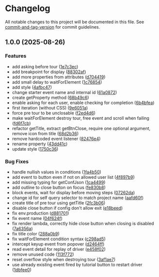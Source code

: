 # Changelog

All notable changes to this project will be documented in this file. See [commit-and-tag-version](https://github.com/absolute-version/commit-and-tag-version) for commit guidelines.

## 1.0.0 (2025-08-26)


### Features

* add asking before tour ([1e7c3ec](https://github.com/GIP-RECIA/Didacticiel-ENT/commit/1e7c3ecd035cba2da9b12e4c9cdcee3e0d45afbb))
* add breakpoint for display ([88302af](https://github.com/GIP-RECIA/Didacticiel-ENT/commit/88302af029862f5d71837ec270bdfab22345f098))
* add more properties from attributes ([d704419](https://github.com/GIP-RECIA/Didacticiel-ENT/commit/d70441952942f789533ae4e58ea3df50d1b7b6b4))
* add small delay to waitForElement ([1c76854](https://github.com/GIP-RECIA/Didacticiel-ENT/commit/1c7685419d43207521db059dd4e37a0efcb2aa32))
* add style ([4afbc47](https://github.com/GIP-RECIA/Didacticiel-ENT/commit/4afbc4783accbba0aa67d395835eb17c539bd2d2))
* change starter event name and internal id ([61a0872](https://github.com/GIP-RECIA/Didacticiel-ENT/commit/61a0872d79e234a2d2631292b684b71236ecd01c))
* create getProperty method ([68b49c6](https://github.com/GIP-RECIA/Didacticiel-ENT/commit/68b49c6af142ea9b309b59c2f795e00929e600fa))
* enable asking for each user, enable checking for completion ([6b4bfea](https://github.com/GIP-RECIA/Didacticiel-ENT/commit/6b4bfea1c87c2b57a8ec63e0a1770a4986482feb))
* first iteration (without CSS) ([9e6051a](https://github.com/GIP-RECIA/Didacticiel-ENT/commit/9e6051a1d9f63f6f05dc7c25dd9fd2ed855e40b1))
* force pre tour to be unclosable ([f2ed4d6](https://github.com/GIP-RECIA/Didacticiel-ENT/commit/f2ed4d6a83ceea90323076c79ad292851b1d0e8c))
* make waitForElement destroy tour, free event and scroll when failing ([fd6f7cb](https://github.com/GIP-RECIA/Didacticiel-ENT/commit/fd6f7cbf5c726361bf439d91634d894b80e594d6))
* refactor getTitle, extract getBtnClose, require one optional argument, remove icon from title ([68d2b36](https://github.com/GIP-RECIA/Didacticiel-ENT/commit/68d2b363e6d30c1e875918563496f841b9b0fc3a))
* remove hardcoded event listener ([82476e4](https://github.com/GIP-RECIA/Didacticiel-ENT/commit/82476e4fac8825664ea9420a95cfc7aec4e84136))
* rename property ([43dd41c](https://github.com/GIP-RECIA/Didacticiel-ENT/commit/43dd41cff022e4e55025db49063ab4a4e57c41db))
* update style ([1750c36](https://github.com/GIP-RECIA/Didacticiel-ENT/commit/1750c36c6a1276a6e9f6f2788b9f1a0ce5eb1a54))


### Bug Fixes

*  handle nullish values in conditions ([1fa4b50](https://github.com/GIP-RECIA/Didacticiel-ENT/commit/1fa4b50ebef5f7cce4739c1329cc7dbfefcb684e))
* add event to button even if not on allowed user list ([4f897b9](https://github.com/GIP-RECIA/Didacticiel-ENT/commit/4f897b9bfcdd92a07922809815a1d1f514118b36))
* add missing typing for getConfJson ([1ca4499](https://github.com/GIP-RECIA/Didacticiel-ENT/commit/1ca4499d1e07b9019b0ce567b5310b1c7e7cf56a))
* add outline to close button on focus ([fe830b8](https://github.com/GIP-RECIA/Didacticiel-ENT/commit/fe830b86ffce1ec6d1268628315568c61d258aea))
* block events, wait for display before moving steps ([07262da](https://github.com/GIP-RECIA/Didacticiel-ENT/commit/07262da85545d028bfb8b66036f769707593494a))
* change id for self query selector to match project name ([aafd60f](https://github.com/GIP-RECIA/Didacticiel-ENT/commit/aafd60f86cbfa69a546b3a25c7c82833095f0910))
* create title of pre tour using getTitle ([2fc3b06](https://github.com/GIP-RECIA/Didacticiel-ENT/commit/2fc3b0656f1d9bd297c19f3d07e9421714713fc8))
* disable close button if config don't allow exit ([e18beed](https://github.com/GIP-RECIA/Didacticiel-ENT/commit/e18beeda6b8d618e7509124b32bbfae1e00c3f11))
* fix env.production ([d881701](https://github.com/GIP-RECIA/Didacticiel-ENT/commit/d881701cd7ad4712ed1178d720f4b6418fdf4ce1))
* fix event name ([04f624f](https://github.com/GIP-RECIA/Didacticiel-ENT/commit/04f624f86286ca95d4dcb240a0caf245e0e1c7fd))
* fix render lambda, correctly hide close button when closing is disabled ([7a6356a](https://github.com/GIP-RECIA/Didacticiel-ENT/commit/7a6356ad27239254eb350b9d98806ba3f64ffde7))
* fix title color ([288a0b9](https://github.com/GIP-RECIA/Didacticiel-ENT/commit/288a0b95fb2cbf52880f25b384e205bb459df7f0))
* fix waitForElement condition syntax ([c298ad5](https://github.com/GIP-RECIA/Didacticiel-ENT/commit/c298ad5bd702faa18e14157824fd24e187478810))
* intercept keyup event from popover ([d2464ff](https://github.com/GIP-RECIA/Didacticiel-ENT/commit/d2464ffe1ba9840d80cda6ffc42a9f7e111fe549))
* read event detail for replay of driver ([e458f02](https://github.com/GIP-RECIA/Didacticiel-ENT/commit/e458f02b4c7168510f5a684110bc632a02c69964))
* remove unused code ([113f772](https://github.com/GIP-RECIA/Didacticiel-ENT/commit/113f772611361020bfb16f000071e28b4aaabe1d))
* reset overflow style when destroying tour ([3af1ae7](https://github.com/GIP-RECIA/Didacticiel-ENT/commit/3af1ae752891c8f7bc0b241b0b93743857cfcbce))
* use already existing event fired by tutorial button to restart driver ([1dbfee0](https://github.com/GIP-RECIA/Didacticiel-ENT/commit/1dbfee0c94a45d61003c3b8878421283b49bf5f3))
